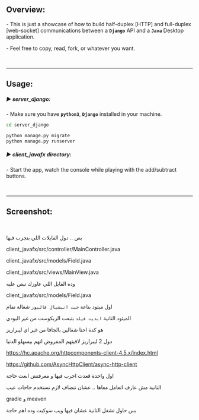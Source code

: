 ## Overview:
\- This is just a showcase of how to build half-duplex [HTTP] and full-duplex [web-socket] communications between a **`Django`** API and a **`Java`** Desktop application.

\- Feel free to copy, read, fork, or whatever you want.

<br />

---

## Usage:
##### :arrow_forward: server_django:
\- Make sure you have **`python3`**, **`Django`** installed in your machine. 

[click here]: https://docs.djangoproject.com/en/2.2/topics/install/

```bash
cd server_django

python manage.py migrate
python manage.py runserver
```

##### :arrow_forward: client_javafx directory:
\- Start the app, watch the console while playing with the add/subtract buttons.

<br />

---

## Screenshot:

<br />

بص .. دول الفايلات اللي بنجرب فيها

client_javafx/src/controller/MainController.java

client_javafx/src/models/Field.java

client_javafx/src/views/MainView.java

وده الفايل اللي عاوزك تبص عليه

client_javafx/src/models/Field.java

اول ميثود بتاعة `جيت انيشيال فاليوز` شغالة تمام

الميثود التانية `ابديت فيلد` بتبعت الريكوست من غير البودي

هو كدة احنا شغالين بالجافا من غير اي ليبراريز

دول 2 ليبراريز  لاقيتهم المفروض انهم بيسهلو الدنيا

https://hc.apache.org/httpcomponents-client-4.5.x/index.html

https://github.com/AsyncHttpClient/async-http-client

اول واحدة قعدت اجرب فيها و معرفتش ابعت حاجة

التانية مش عارف اتعامل معاها .. عشان تتضاف لازم نستخدم حاجات عيب

gradle و meaven

بس حاول تشغل التانية عشان فيها ويب سوكيت وده اهم حاجة

